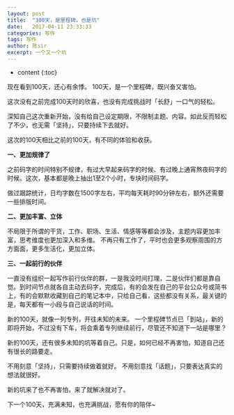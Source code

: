 ```yaml
---
layout: post
title:  "100天，是里程碑，也是坑"
date:   2017-04-11 23:33:33
categories: 写作
tags: 写作
author: 陈sir
excerpt: 一个又一个坑
---
```

* content
{:toc}

现在看到100天，还心有余悸。
100天，是一个里程碑，既兴奋又害怕。

这次没有之前完成100天时的欣喜，也没有完成挑战时「长舒」一口气的轻松。

深知自己这次重新开始，没有给自己设定期限，不限制主题、内容。如此反而轻松了不少，也无需「坚持」，只要持续下去就好。

这次的100天相比之前的100天，有不同的体验和收获。

**一、更加规律了**

之前码字的时间特别不规律，有过大早起来码字的时候、有过晚上通宵熬夜码字的时候。这次，基本都是晚上抽出1至2个小时，专块时间码字。

做过跟踪统计，日均字数在1500字左右，平均每天耗时90分钟左右，额外还需要一些排版时间。

**二、更加丰富、立体**

不局限于所谓的干货，工作、职场、生活、情感等等都会涉及，主题内容更加丰富，思考维度也更加深入和多维。
不再只有工作了，平时也会更多观察周围的方方面面，更多生活化，更加立体。

**三、一起前行的伙伴**

一直没有组织一起写作前行伙伴的群，一是我没时间打理，二是伙伴们都是靠自觉。到时间节点就各自主动去码字，完成后，有的会发在自己的平台公众号或简书上，有的会默默收藏到自己的笔记本中，只给自己看，这些都没有关系，最关键的是，每天都有一小段与自己说话的时间。

新的100天，就像一列专列，开往未知的未来。
一个里程碑节点已「到站」，新的即将开始，不过没有下车，将会乘着专列继续前行，尽管还不知道下一站是哪里？

新的100天，还有很多未知的坑等着自己。只是，如何已经不再害怕，知道自己还有很长的路要走。

不用刻意「坚持」，只需要持续做着就好。
不用刻意找「话题」，只要表达真实的想法就很好。

新的坑来了也不再害怕，来了就解决就对了。

下一个100天，充满未知，也充满挑战，愿有你的陪伴~







